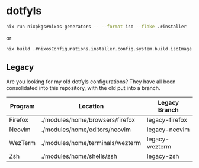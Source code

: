 # dotfyls

```sh
nix run nixpkgs#nixos-generators -- --format iso --flake .#installer
```

or

```sh
nix build .#nixosConfigurations.installer.config.system.build.isoImage
```

## Legacy

Are you looking for my old dotfyls configurations?
They have all been consolidated into this repository, with the old put into a branch.

| Program | Location | Legacy Branch |
|---------|----------------------------------------------------|----------------|
| Firefox | ./modules/home/browsers/firefox | legacy-firefox |
| Neovim | ./modules/home/editors/neovim | legacy-neovim |
| WezTerm | ./modules/home/terminals/wezterm | legacy-wezterm |
| Zsh | ./modules/home/shells/zsh | legacy-zsh |
